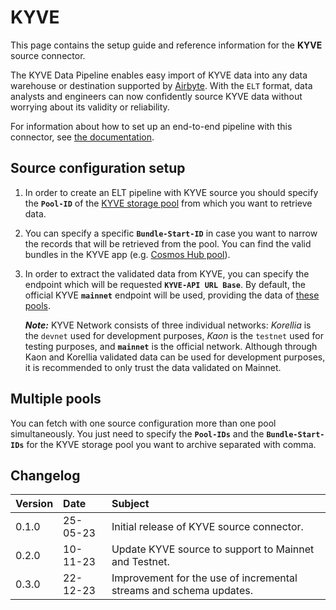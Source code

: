 # KYVE

This page contains the setup guide and reference information for the **KYVE** source connector.

The KYVE Data Pipeline enables easy import of KYVE data into any data warehouse or destination
supported by [Airbyte](https://airbyte.com/). With the `ELT` format, data analysts and engineers can now confidently source KYVE data without worrying about its validity or reliability.

For information about how to set up an end-to-end pipeline with this connector, see [the documentation](https://docs.kyve.network/data_engineers/accessing_data/elt_pipeline/overview).

## Source configuration setup

1. In order to  create an ELT pipeline with KYVE source you should specify the **`Pool-ID`** of the [KYVE storage pool](https://app.kyve.network/#/pools) from which you want to retrieve data.

2. You can specify a specific **`Bundle-Start-ID`** in case you want to narrow the records that will be retrieved from the pool. You can find the valid bundles in the KYVE app (e.g. [Cosmos Hub pool](https://app.kyve.network/#/pools/0/bundles)).

3. In order to extract the validated data from KYVE, you can specify the endpoint which will be requested **`KYVE-API URL Base`**. By default, the official KYVE **`mainnet`** endpoint will be used, providing the data of [these pools](https://app.kyve.network/#/pools).

    ***Note:***
    KYVE Network consists of three individual networks: *Korellia* is the `devnet` used for development purposes, *Kaon* is the `testnet` used for testing purposes, and **`mainnet`** is the official network. Although through Kaon and Korellia validated data can be used for development purposes, it is recommended to only trust the data validated on Mainnet.

## Multiple pools
You can fetch with one source configuration more than one pool simultaneously. You just need to specify the **`Pool-IDs`** and the **`Bundle-Start-IDs`** for the KYVE storage pool you want to archive separated with comma.

## Changelog

| Version | Date     | Subject                                                            |
|:--------|:---------|:-------------------------------------------------------------------|
| 0.1.0   | 25-05-23 | Initial release of KYVE source connector.                          |
| 0.2.0   | 10-11-23 | Update KYVE source to support to Mainnet and Testnet.              |
| 0.3.0   | 22-12-23 | Improvement for the use of incremental streams and schema updates. |